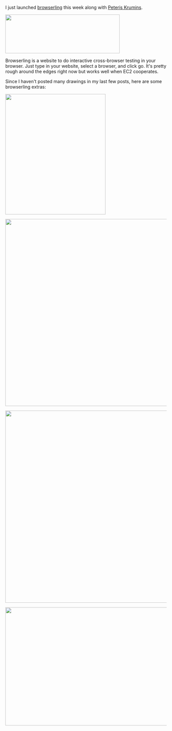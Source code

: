 
<p>
I just launched <a href="http://browserling.com/">browserling</a>
this week along with <a href="http://catonmat.net/">Peteris Krumins</a>.
</p>

<img src="/images/browserling/logo.png" width="357" height="121">

<p>
Browserling is a website to do interactive cross-browser testing in your browser.
Just type in your website, select a browser, and click go.
It's pretty rough around the edges right now but works well when EC2 cooperates.
</p>

<p>
Since I haven't posted many drawings in my last few posts, here are some browserling extras:
</p>

<p>
<img src="/images/browserling/a_browser_in_your_browser.png" width="313" height="376">
</p>

<p>
<img src="/images/browserling/why_browserling.png" width="713" height="584">
</p>

<p>
<img src="/images/browserling/loading-10.gif" width="800" height="600">
</p>

<p>
<img src="/images/browserling/queue.png" width="766" height="369">
</p>
